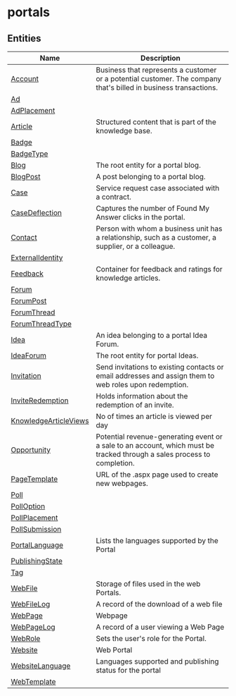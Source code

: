 
# portals


## Entities

|Name|Description|
|---|---|
|[Account](https://docs.microsoft.com/en-us/common-data-model/schema/core/applicationcommon/foundationcommon/crmcommon/solutions/portals/Account)|Business that represents a customer or a potential customer. The company that's billed in business transactions.  |
|[Ad](https://docs.microsoft.com/en-us/common-data-model/schema/core/applicationcommon/foundationcommon/crmcommon/solutions/portals/Ad)|  |
|[AdPlacement](https://docs.microsoft.com/en-us/common-data-model/schema/core/applicationcommon/foundationcommon/crmcommon/solutions/portals/AdPlacement)|  |
|[Article](https://docs.microsoft.com/en-us/common-data-model/schema/core/applicationcommon/foundationcommon/crmcommon/solutions/portals/Article)|Structured content that is part of the knowledge base.  |
|[Badge](https://docs.microsoft.com/en-us/common-data-model/schema/core/applicationcommon/foundationcommon/crmcommon/solutions/portals/Badge)|  |
|[BadgeType](https://docs.microsoft.com/en-us/common-data-model/schema/core/applicationcommon/foundationcommon/crmcommon/solutions/portals/BadgeType)|  |
|[Blog](https://docs.microsoft.com/en-us/common-data-model/schema/core/applicationcommon/foundationcommon/crmcommon/solutions/portals/Blog)|The root entity for a portal blog.  |
|[BlogPost](https://docs.microsoft.com/en-us/common-data-model/schema/core/applicationcommon/foundationcommon/crmcommon/solutions/portals/BlogPost)|A post belonging to a portal blog.  |
|[Case](https://docs.microsoft.com/en-us/common-data-model/schema/core/applicationcommon/foundationcommon/crmcommon/solutions/portals/Case)|Service request case associated with a contract.  |
|[CaseDeflection](https://docs.microsoft.com/en-us/common-data-model/schema/core/applicationcommon/foundationcommon/crmcommon/solutions/portals/CaseDeflection)|Captures the number of Found My Answer clicks in the portal.  |
|[Contact](https://docs.microsoft.com/en-us/common-data-model/schema/core/applicationcommon/foundationcommon/crmcommon/solutions/portals/Contact)|Person with whom a business unit has a relationship, such as a customer, a supplier, or a colleague.  |
|[ExternalIdentity](https://docs.microsoft.com/en-us/common-data-model/schema/core/applicationcommon/foundationcommon/crmcommon/solutions/portals/ExternalIdentity)|  |
|[Feedback](https://docs.microsoft.com/en-us/common-data-model/schema/core/applicationcommon/foundationcommon/crmcommon/solutions/portals/Feedback)|Container for feedback and ratings for knowledge articles.  |
|[Forum](https://docs.microsoft.com/en-us/common-data-model/schema/core/applicationcommon/foundationcommon/crmcommon/solutions/portals/Forum)|  |
|[ForumPost](https://docs.microsoft.com/en-us/common-data-model/schema/core/applicationcommon/foundationcommon/crmcommon/solutions/portals/ForumPost)|  |
|[ForumThread](https://docs.microsoft.com/en-us/common-data-model/schema/core/applicationcommon/foundationcommon/crmcommon/solutions/portals/ForumThread)|  |
|[ForumThreadType](https://docs.microsoft.com/en-us/common-data-model/schema/core/applicationcommon/foundationcommon/crmcommon/solutions/portals/ForumThreadType)|  |
|[Idea](https://docs.microsoft.com/en-us/common-data-model/schema/core/applicationcommon/foundationcommon/crmcommon/solutions/portals/Idea)|An idea belonging to a portal Idea Forum.  |
|[IdeaForum](https://docs.microsoft.com/en-us/common-data-model/schema/core/applicationcommon/foundationcommon/crmcommon/solutions/portals/IdeaForum)|The root entity for portal Ideas.  |
|[Invitation](https://docs.microsoft.com/en-us/common-data-model/schema/core/applicationcommon/foundationcommon/crmcommon/solutions/portals/Invitation)|Send invitations to existing contacts or email addresses and assign them to web roles upon redemption.  |
|[InviteRedemption](https://docs.microsoft.com/en-us/common-data-model/schema/core/applicationcommon/foundationcommon/crmcommon/solutions/portals/InviteRedemption)|Holds information about the redemption of an invite.  |
|[KnowledgeArticleViews](https://docs.microsoft.com/en-us/common-data-model/schema/core/applicationcommon/foundationcommon/crmcommon/solutions/portals/KnowledgeArticleViews)|No of times an article is viewed per day  |
|[Opportunity](https://docs.microsoft.com/en-us/common-data-model/schema/core/applicationcommon/foundationcommon/crmcommon/solutions/portals/Opportunity)|Potential revenue-generating event or a sale to an account, which must be tracked through a sales process to completion.  |
|[PageTemplate](https://docs.microsoft.com/en-us/common-data-model/schema/core/applicationcommon/foundationcommon/crmcommon/solutions/portals/PageTemplate)|URL of the .aspx page used to create new webpages.  |
|[Poll](https://docs.microsoft.com/en-us/common-data-model/schema/core/applicationcommon/foundationcommon/crmcommon/solutions/portals/Poll)|  |
|[PollOption](https://docs.microsoft.com/en-us/common-data-model/schema/core/applicationcommon/foundationcommon/crmcommon/solutions/portals/PollOption)|  |
|[PollPlacement](https://docs.microsoft.com/en-us/common-data-model/schema/core/applicationcommon/foundationcommon/crmcommon/solutions/portals/PollPlacement)|  |
|[PollSubmission](https://docs.microsoft.com/en-us/common-data-model/schema/core/applicationcommon/foundationcommon/crmcommon/solutions/portals/PollSubmission)|  |
|[PortalLanguage](https://docs.microsoft.com/en-us/common-data-model/schema/core/applicationcommon/foundationcommon/crmcommon/solutions/portals/PortalLanguage)|Lists the languages supported by the Portal  |
|[PublishingState](https://docs.microsoft.com/en-us/common-data-model/schema/core/applicationcommon/foundationcommon/crmcommon/solutions/portals/PublishingState)|  |
|[Tag](https://docs.microsoft.com/en-us/common-data-model/schema/core/applicationcommon/foundationcommon/crmcommon/solutions/portals/Tag)|  |
|[WebFile](https://docs.microsoft.com/en-us/common-data-model/schema/core/applicationcommon/foundationcommon/crmcommon/solutions/portals/WebFile)|Storage of files used in the web Portals.  |
|[WebFileLog](https://docs.microsoft.com/en-us/common-data-model/schema/core/applicationcommon/foundationcommon/crmcommon/solutions/portals/WebFileLog)|A record of the download of a web file  |
|[WebPage](https://docs.microsoft.com/en-us/common-data-model/schema/core/applicationcommon/foundationcommon/crmcommon/solutions/portals/WebPage)|Webpage  |
|[WebPageLog](https://docs.microsoft.com/en-us/common-data-model/schema/core/applicationcommon/foundationcommon/crmcommon/solutions/portals/WebPageLog)|A record of a user viewing a Web Page  |
|[WebRole](https://docs.microsoft.com/en-us/common-data-model/schema/core/applicationcommon/foundationcommon/crmcommon/solutions/portals/WebRole)|Sets the user's role for the Portal.  |
|[Website](https://docs.microsoft.com/en-us/common-data-model/schema/core/applicationcommon/foundationcommon/crmcommon/solutions/portals/Website)|Web Portal  |
|[WebsiteLanguage](https://docs.microsoft.com/en-us/common-data-model/schema/core/applicationcommon/foundationcommon/crmcommon/solutions/portals/WebsiteLanguage)|Languages supported and publishing status for the portal  |
|[WebTemplate](https://docs.microsoft.com/en-us/common-data-model/schema/core/applicationcommon/foundationcommon/crmcommon/solutions/portals/WebTemplate)|  |

